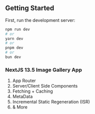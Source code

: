 ## Getting Started

First, run the development server:

```bash
npm run dev
# or
yarn dev
# or
pnpm dev
# or
bun dev
```
### NextJS 13.5 Image Gallery App
1. App Router
2. Server/Client Side Components
3. Fetching + Caching
4. MetaData
5. Incremental Static Regeneration (ISR)
6. & More
